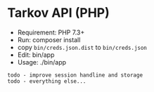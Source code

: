 # Tarkov API (PHP)

- Requirement: PHP 7.3+
- Run: composer install
- copy `bin/creds.json.dist` to `bin/creds.json`
- Edit: bin/app
- Usage: ./bin/app 

```
todo - improve session handline and storage
todo - everything else...
```
